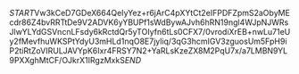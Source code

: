 $START$Vw3kCeD7GDeX664QeIyYez+r6jArC4pXYtCt2eIFPDFZpmS2aObyMEcdr86Z4bvRRTtDe9V2ADVK6yYBUPf1sWdBywAJvh6hRN19ngl4WJpNJWRsJlwYLYdGSVncnLFsdy6kRctdQr5yTOIyfn6tLs0CFX7/0vrodiXrEB+nwLu71eUy2fMevfhuWKSPtYdyU3mHLd1nqO8E7jyliq/3qG3hcmIGV3zguosUm5FpH9iP2tiRtZoVIRULJAVYpK6Ixr4FRSY7N2+YaRLsKzeZX8M2PqU7x/a7LMBN9YL9PXXghMtCF/OJkrX1IRgzMxkS$END$